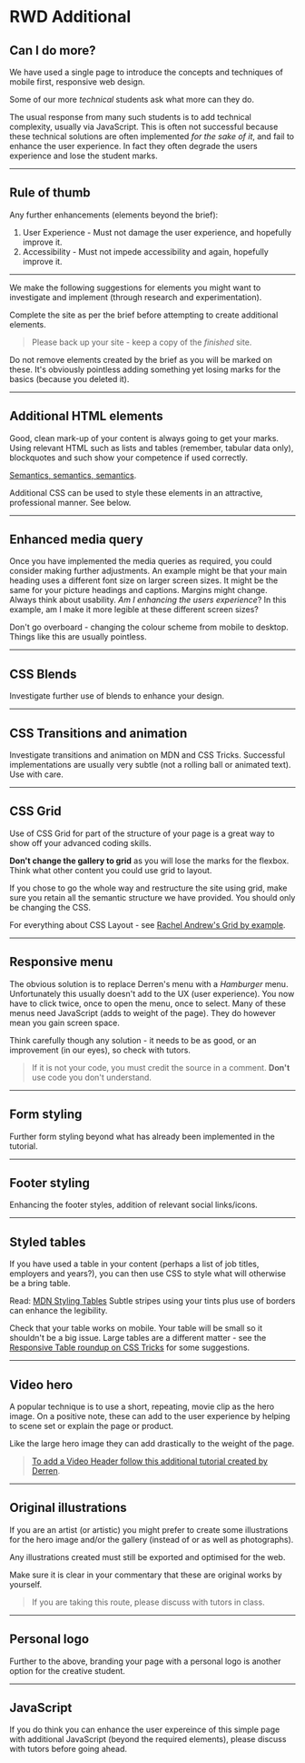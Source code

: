 # RWD Additional

## Can I do more?

We have used a single page to introduce the concepts and techniques of mobile first, responsive web design.

Some of our more *technical* students ask what more can they do.

The usual response from many such students is to add technical complexity, usually via JavaScript. This is often not successful because these technical solutions are often implemented *for the sake of it*, and fail to enhance the user experience. In fact they often degrade the users experience and lose the student marks.

---

## Rule of thumb

Any further enhancements (elements beyond the brief):

1. User Experience - Must not damage the user experience, and hopefully improve it.
1. Accessibility - Must not impede accessibility and again, hopefully improve it.

---

We make the following suggestions for elements you might want to investigate and implement (through research and experimentation).

Complete the site as per the brief before attempting to create additional elements.

>Please back up your site - keep a copy of the *finished* site.

Do not remove elements created by the brief as you will be marked on these. It's obviously pointless adding something yet losing marks for the basics (because you deleted it).

---

## Additional HTML elements

Good, clean mark-up of your content is always going to get your marks. Using relevant HTML such as lists and tables (remember, tabular data only), blockquotes and such show your competence if used correctly.

[Semantics, semantics, semantics](https://developer.mozilla.org/en-US/docs/Glossary/Semantics#Semantics_in_HTML).

Additional CSS can be used to style these elements in an attractive, professional manner. See below.

---

## Enhanced media query

Once you have implemented the media queries as required, you could consider making further adjustments. An example might be that your main heading uses a different font size on larger screen sizes. It might be the same for your picture headings and captions. Margins might change. Always think about usability. *Am I enhancing the users experience*? In this example, am I make it more legible at these different screen sizes?

Don't go overboard - changing the colour scheme from mobile to desktop. Things like this are usually pointless.

---

## CSS Blends 

Investigate further use of blends to enhance your design. 

---

## CSS Transitions and animation

Investigate transitions and animation on MDN and CSS Tricks. Successful implementations are usually very subtle (not a rolling ball or animated text). Use with care.

---

## CSS Grid

Use of CSS Grid for part of the structure of your page is a great way to show off your advanced coding skills.

**Don't change the gallery to grid** as you will lose the marks for the flexbox. Think what other content you  could use grid to layout.

If you chose to go the whole way and restructure the site using grid, make sure you retain all the semantic structure we have provided. You should only be changing the CSS.

For everything about CSS Layout - see [Rachel Andrew's Grid by example](https://gridbyexample.com/).

---

## Responsive menu

The obvious solution is to replace Derren's menu with a *Hamburger* menu. Unfortunately this usually doesn't add to the UX (user experience). You now have to click twice, once to open the menu, once to select. Many of these menus need JavaScript (adds to weight of the page). They do however mean you gain screen space.

Think carefully though any solution - it needs to be as good, or an improvement (in our eyes), so check with tutors.

>If it is not your code, you must credit the source in a comment. **Don't** use code you don't understand.

---

## Form styling

Further form styling beyond what has already been implemented in the tutorial.

---

## Footer styling

Enhancing the footer styles, addition of relevant social links/icons.

---

## Styled tables
If you have used a table in your content (perhaps a list of job titles, employers and years?), you can then use CSS to style what will otherwise be a bring table.

Read: [MDN Styling Tables](https://developer.mozilla.org/en-US/docs/Learn/CSS/Styling_boxes/Styling_tables) Subtle stripes using your tints plus use of borders can enhance the legibility. 

Check that your table works on mobile. Your table will be small so it shouldn't be a big issue. Large tables are a different matter - see the [Responsive Table roundup on CSS Tricks](https://css-tricks.com/responsive-data-table-roundup/) for some suggestions. 

---

## Video hero

A popular technique is to use a short, repeating, movie clip as the hero image. On a positive note, these can add to the user experience by helping to scene set or explain the page or product.

Like the large hero image they can add drastically to the weight of the page.

>[To add a Video Header follow this additional tutorial created by Derren](https://github.com/mmu-webdesign/IWD-web-term2/blob/master/rwd-week-video.md). 

---

## Original illustrations

If you are an artist (or artistic) you might prefer to create some illustrations for the hero image and/or the gallery (instead of or as well as photographs).

Any illustrations created must still be exported and optimised for the web.

Make sure it is clear in your commentary that these are original works by yourself.

>If you are taking this route, please discuss with tutors in class. 

---

## Personal logo

Further to the above, branding your page with a personal logo is another option for the creative student.

---

## JavaScript

If you do think you can enhance the user expereince of this simple page with additional JavaScript (beyond the required elements), please discuss with tutors before going ahead.